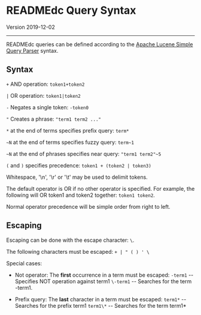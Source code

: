 # READMEdc Query Syntax
Version 2019-12-02

---

READMEdc queries can be defined according to the [Apache Lucene Simple Query Parser](http://lucene.apache.org/core/8_2_0/queryparser/org/apache/lucene/queryparser/simple/SimpleQueryParser.html) syntax.

## Syntax ## 
`+` AND operation: `token1+token2`

`|` OR operation: `token1|token2`

`-` Negates a single token: `-token0` 

`"` Creates a phrase: `"term1 term2 ..."` 

`*` at the end of terms specifies prefix query: `term*`

`~N` at the end of terms specifies fuzzy query: `term~1` 

`~N`  at the end of phrases specifies near query: `"term1 term2"~5` 

`(` and `)` specifies precedence: `token1 + (token2 | token3) `

Whitespace, '\n', '\r' or '\t' may be used to delimit tokens. 

The default operator is OR if no other operator is specified. For example, the following will OR token1 and token2 together: `token1 token2`.  

Normal operator precedence will be simple order from right to left. 

## Escaping ## 
Escaping can be done with the escape character: `\`.

The following characters must be escaped: `+ | " ( ) ' \` 

Special cases:
+ Not operator: The __first__ occurrence in a term must be escaped:
`-term1` -- Specifies NOT operation against term1 
`\-term1` -- Searches for the term -term1. 

+ Prefix query: The __last__ character in a term must be escaped:
`term1*` -- Searches for the prefix term1 
`term1\*` -- Searches for the term term1* 

